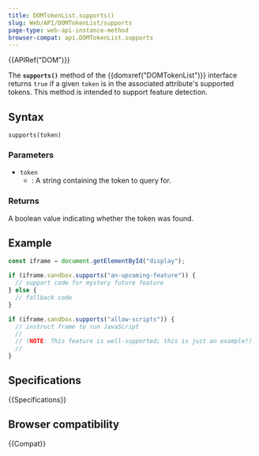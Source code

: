 ```yaml
---
title: DOMTokenList.supports()
slug: Web/API/DOMTokenList/supports
page-type: web-api-instance-method
browser-compat: api.DOMTokenList.supports
---
```


{{APIRef("DOM")}}

The **`supports()`** method of the {{domxref("DOMTokenList")}} interface
returns `true` if a given `token` is in the associated attribute's supported tokens.
This method is intended to support feature detection.

## Syntax

```js-nolint
supports(token)
```

### Parameters

- `token`
  - : A string containing the token to query for.

### Returns

A boolean value indicating whether the token was found.

## Example

```js
const iframe = document.getElementById("display");

if (iframe.sandbox.supports("an-upcoming-feature")) {
  // support code for mystery future feature
} else {
  // fallback code
}

if (iframe.sandbox.supports("allow-scripts")) {
  // instruct frame to run JavaScript
  //
  // (NOTE: This feature is well-supported; this is just an example!)
  //
}
```

## Specifications

{{Specifications}}

## Browser compatibility

{{Compat}}
